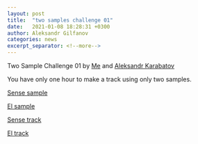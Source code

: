 ```yaml
---
layout: post
title:  "two samples challenge 01"
date:   2021-01-08 18:28:31 +0300
author: Aleksandr Gilfanov
categories: news
excerpt_separator: <!--more-->
---
```

Two Sample Challenge 01 by
[Me](https://github.com/aleksandrgilfanov) and
[Aleksandr Karabatov](https://github.com/elektron314)

You have only one hour to make a track using only two samples.
<!--more-->

[Sense sample](/mp3/sample-2021-01-sense.mp3)

[El sample](/mp3/sample-2021-01-el.mp3)

[Sense track](/mp3/track-2021-01-sense.mp3)

[El track](/mp3/track-2021-01-el.mp3)
